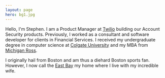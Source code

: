 ```yaml
---
layout: page
hero: bg1.jpg
---
```


Hello, I'm Stephen. I am a Product Manager at [Twilio](http://www.twilio.com) building our Account Security products. Previously, I worked as a consultant and software developer for clients in Financial Services. I received my undergraduate degree in computer science at [Colgate University](http://colgate.edu) and my MBA from [Michigan Ross](https://michiganross.umich.edu/).

I originally hail from Boston and am thus a diehard Boston sports fan. However, I now call the [East Bay](https://en.wikipedia.org/wiki/East_Bay) my home where I live with my incredible wife.
